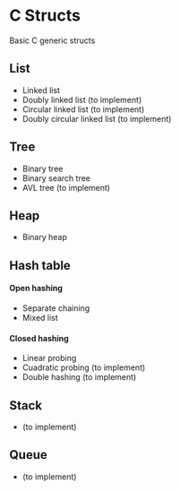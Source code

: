 # C Structs
Basic C generic structs


## List

* Linked list 
* Doubly linked list (to implement)
* Circular linked list (to implement)
* Doubly circular linked list (to implement)

## Tree

* Binary tree
* Binary search tree
* AVL tree (to implement)

## Heap

* Binary heap

## Hash table

#### Open hashing

* Separate chaining
* Mixed list

#### Closed hashing

* Linear probing
* Cuadratic probing (to implement)
* Double hashing (to implement)

## Stack

* (to implement)

## Queue

* (to implement)